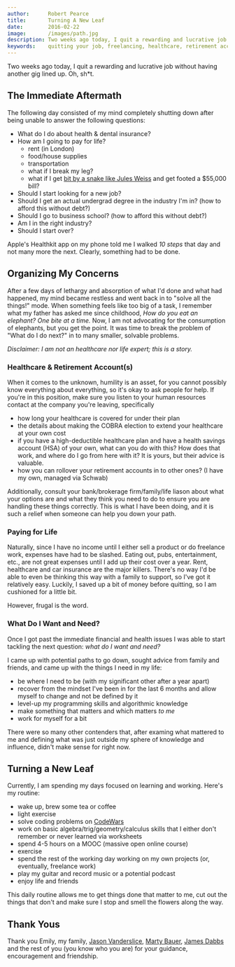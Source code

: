 ```yaml
---
author:      Robert Pearce
title:       Turning A New Leaf
date:        2016-02-22
image:       /images/path.jpg
description: Two weeks ago today, I quit a rewarding and lucrative job without having another gig lined up. Oh, sh*t.
keywords:    quitting your job, freelancing, healthcare, retirement accounts, technology, digital nomad
---
```


Two weeks ago today, I quit a rewarding and lucrative job without having another gig lined up. Oh, sh\*t.

## The Immediate Aftermath
The following day consisted of my mind completely shutting down after being unable to answer the following questions:
* What do I do about health & dental insurance?
* How am I going to pay for life?
  * rent (in London)
  * food/house supplies
  * transportation
  * what if I break my leg?
  * what if I get [bit by a snake like Jules Weiss](http://www.medicaldaily.com/55000-snake-bite-has-uninsured-maryland-woman-jules-weiss-searching-options-anti-venom-costs-more) and get footed a $55,000 bill?
* Should I start looking for a new job?
* Should I get an actual undergrad degree in the industry I'm in? (how to afford this without debt?)
* Should I go to business school? (how to afford this without debt?)
* Am I in the right industry?
* Should I start over?

Apple's Healthkit app on my phone told me I walked _10 steps_ that day and not many more the next. Clearly, something had to be done.

## Organizing My Concerns
After a few days of lethargy and absorption of what I'd done and what had happened, my mind became restless and went back in to "solve all the things!" mode. When something feels like too big of a task, I remember what my father has asked me since childhood, _How do you eat an elephant? One bite at a time._ Now, I am not advocating for the consumption of elephants, but you get the point. It was time to break the problem of "What do I do next?" in to many smaller, solvable problems.

_Disclaimer: I am not an healthcare nor life expert; this is a story._

### Healthcare & Retirement Account(s)
When it comes to the unknown, humility is an asset, for you cannot possibly know everything about everything, so it's okay to ask people for help. If you're in this position, make sure you listen to your human resources contact at the company you're leaving, specifically
* how long your healthcare is covered for under their plan
* the details about making the COBRA election to extend your healthcare at your own cost
* if you have a high-deductible healthcare plan and have a health savings account (HSA) of your own, what can you do with this? How does that work, and where do I go from here with it? It is yours, but their advice is valuable.
* how you can rollover your retirement accounts in to other ones? (I have my own, managed via Schwab)

Additionally, consult your bank/brokerage firm/family/life liason about what your options are and what they think you need to do to ensure you are handling these things correctly. This is what I have been doing, and it is such a relief when someone can help you down your path.

### Paying for Life
Naturally, since I have no income until I either sell a product or do freelance work, expenses have had to be slashed. Eating out, pubs, entertainment, etc., are not great expenses until I add up their cost over a year. Rent, healthcare and car insurance are the major killers. There's no way I'd be able to even be thinking this way with a family to support, so I've got it relatively easy. Luckily, I saved up a bit of money before quitting, so I am cushioned for a little bit.

However, frugal is the word.

### What Do I Want and Need?
Once I got past the immediate financial and health issues I was able to start tackling the next question: _what do I want and need?_

I came up with potential paths to go down, sought advice from family and friends, and came up with the things I need in my life:
* be where I need to be (with my significant other after a year apart)
* recover from the mindset I've been in for the last 6 months and allow myself to change and not be defined by it
* level-up my programming skills and algorithmic knowledge
* make something that matters and which matters _to me_
* work for myself for a bit

There were so many other contenders that, after examing what mattered to me and defining what was just outside my sphere of knowledge and influence, didn't make sense for right now.

## Turning a New Leaf
Currently, I am spending my days focused on learning and working. Here's my routine:
* wake up, brew some tea or coffee
* light exercise
* solve coding problems on [CodeWars](http://www.codewars.com/)
* work on basic algebra/trig/geometry/calculus skills that I either don't remember or never learned via worksheets
* spend 4-5 hours on a MOOC (massive open online course)
* exercise
* spend the rest of the working day working on my own projects (or, eventually, freelance work)
* play my guitar and record music or a potential podcast
* enjoy life and friends

This daily routine allows me to get things done that matter to me, cut out the things that don't and make sure I stop and smell the flowers along the way.

## Thank Yous
Thank you Emily, my family, [Jason Vanderslice](https://twitter.com/javanderslice), [Marty Bauer](https://twitter.com/bauermarty), [James Dabbs](https://twitter.com/jamesdabbs) and the rest of you (you know who you are) for your guidance, encouragement and friendship.
